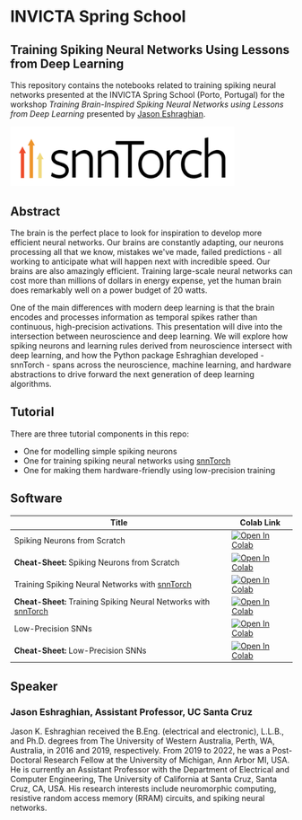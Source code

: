 # INVICTA Spring School
## Training Spiking Neural Networks Using Lessons from Deep Learning

This repository contains the notebooks related to training
spiking neural networks presented at the INVICTA Spring School
(Porto, Portugal) for the workshop *Training Brain-Inspired Spiking Neural Networks using Lessons from Deep Learning* 
presented by [Jason Eshraghian](https:///ncg.ucsc.edu).

<img src="./static/snntorch.png" width="400">


## Abstract

The brain is the perfect place to look for inspiration to develop more efficient neural networks. Our brains are constantly adapting, our neurons processing all that we know, mistakes we've made, failed predictions - all working to anticipate what will happen next with incredible speed. Our brains are also amazingly efficient. Training large-scale neural networks can cost more than millions of dollars in energy expense, yet the human brain does remarkably well on a power budget of 20 watts.

One of the main differences with modern deep learning is that the brain encodes and processes information as temporal spikes rather than continuous, high-precision activations. This presentation will dive into the intersection between neuroscience and deep learning. We will explore how spiking neurons and learning rules derived from neuroscience intersect with deep learning, and how the Python package Eshraghian developed - snnTorch - spans across the neuroscience, machine learning, and hardware abstractions to drive forward the next generation of deep learning algorithms.

## Tutorial

There are three tutorial components in this repo:

* One for modelling simple spiking neurons
* One for training spiking neural networks using [snnTorch](https://github.com/jeshraghian/snntorch)
* One for making them hardware-friendly using low-precision training

## Software

| Title                                                                                           | Colab Link                                                                                                                                  |
|-------------------------------------------------------------------------------------------------|--------------------------------------------------------------------------------------------------------------------------------------------|
| Spiking Neurons from Scratch | [![Open In Colab](https://colab.research.google.com/assets/colab-badge.svg)](https://colab.research.google.com/github/jeshraghian/invicta-spring-school/blob/main/notebooks/invicta_pt1.ipynb) |
| **Cheat-Sheet:** Spiking Neurons from Scratch | [![Open In Colab](https://colab.research.google.com/assets/colab-badge.svg)](https://colab.research.google.com/github/jeshraghian/invicta-spring-school/blob/main/notebooks/invicta-pt1-cheatsheet.ipynb) |
| Training Spiking Neural Networks with [snnTorch](https://github.com/jeshraghian/snntorch) | [![Open In Colab](https://colab.research.google.com/assets/colab-badge.svg)](https://colab.research.google.com/github/jeshraghian/invicta-spring-school/blob/main/notebooks/invicta_pt2.ipynb) |
| **Cheat-Sheet:** Training Spiking Neural Networks with [snnTorch](https://github.com/jeshraghian/snntorch) | [![Open In Colab](https://colab.research.google.com/assets/colab-badge.svg)](https://colab.research.google.com/github/jeshraghian/invicta-spring-school/blob/main/notebooks/invicta-pt2-cheatsheet.ipynb) |
| Low-Precision SNNs | [![Open In Colab](https://colab.research.google.com/assets/colab-badge.svg)](https://colab.research.google.com/github/jeshraghian/invicta-spring-school/blob/main/notebooks/invicta-pt3.ipynb) |
| **Cheat-Sheet:** Low-Precision SNNs | [![Open In Colab](https://colab.research.google.com/assets/colab-badge.svg)](https://colab.research.google.com/github/jeshraghian/invicta-spring-school/blob/main/notebooks/invicta-pt3-cheatsheet.ipynb) |

## Speaker

### Jason Eshraghian, Assistant Professor, UC Santa Cruz
Jason K. Eshraghian received the B.Eng. (electrical and electronic), L.L.B., and
Ph.D. degrees from The University of Western Australia, Perth, WA, Australia, in
2016 and 2019, respectively. From 2019 to 2022, he was a Post-Doctoral Research
Fellow at the University of Michigan, Ann Arbor MI, USA. He is currently an
Assistant Professor with the Department of Electrical and Computer Engineering,
The University of California at Santa Cruz, Santa Cruz, CA, USA. His research
interests include neuromorphic computing, resistive random access memory (RRAM)
circuits, and spiking neural networks.
